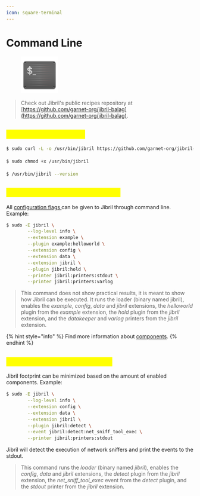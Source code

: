 ```yaml
---
icon: square-terminal
---
```


# Command Line

<figure><img src="../../.gitbook/assets/utilities-terminal.png" alt="" width="99"><figcaption></figcaption></figure>

> Check out Jibril's public recipes repository at [https://github.com/garnet-org/jibril-balag](https://github.com/garnet-org/jibril-balag).

## <mark style="color:yellow;">Obtain Jibril binaries</mark> <a href="#run-jibril-using-command-line-arguments" id="run-jibril-using-command-line-arguments"></a>

```sh
$ sudo curl -L -o /usr/bin/jibril https://github.com/garnet-org/jibril-balag/releases/download/v2.2/loader

$ sudo chmod +x /usr/bin/jibril

$ /usr/bin/jibril --version
```

## <mark style="color:yellow;">Run Jibril using command line</mark> <a href="#run-jibril-using-command-line-arguments" id="run-jibril-using-command-line-arguments"></a>

All [configuration flags ](configuration-file/)can be given to Jibril through command line. Example:

```sh
$ sudo -E jibril \
        --log-level info \
        --extension example \
        --plugin example:helloworld \
        --extension config \
        --extension data \
        --extension jibril \
        --plugin jibril:hold \
        --printer jibril:printers:stdout \
        --printer jibril:printers:varlog
```

> This command does not show practical results, it is meant to show how Jibril can be executed. It runs the loader (binary named jibril), enables the _example_, _config_, _data_ and _jibril_ extensions, the _helloworld_ plugin from the _example_ extension, the _hold_ plugin from the _jibril_ extension, and the _datakeeper_ and _varlog_ printers from the _jibril_ extension.

{% hint style="info" %}
Find more information about [components](../components/).
{% endhint %}

## <mark style="color:yellow;">Select specific components</mark> <a href="#pick-a-plugin-and-an-event" id="pick-a-plugin-and-an-event"></a>

Jibril footprint can be minimized based on the amount of enabled components. Example:

```sh
$ sudo -E jibril \
        --log-level info \
        --extension config \
        --extension data \
        --extension jibril \
        --plugin jibril:detect \
        --event jibril:detect:net_sniff_tool_exec \
        --printer jibril:printers:stdout
```

Jibril will detect the execution of network sniffers and print the events to the stdout.

> This command runs the _loader_ (binary named _jibril_), enables the _config_, _data_ and _jibril_ extensions, the _detect_ plugin from the _jibril_ extension, the _net\_sniff\_tool\_exec_ event from the _detect_ plugin, and the _stdout_ printer from the _jibril_ extension.
